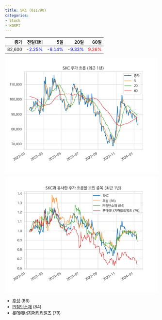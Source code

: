 ```yaml
---
title: SKC (011790)
categories:
- Stock
- KOSPI
---
```


|종가|전일대비|5일|20일|60일|
|---:|-------:|--:|---:|---:|
|82,600|<span style="color: blue">-2.25%</span>|<span style="color: blue">-6.14%</span>|<span style="color: blue">-9.33%</span>|<span style="color: red">9.26%</span>|


<!-- more -->

![011790](/assets/images/stock/011790.png)

![011790](/assets/images/stock/011790_sim.png)

- [후성](/093370/) (86)
- [PI첨단소재](/178920/) (84)
- [롯데에너지머티리얼즈](//020150/) (79)